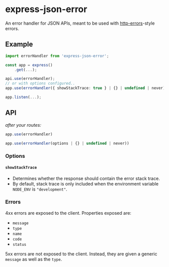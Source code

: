 
# express-json-error

An error handler for JSON APIs, meant to be used with [http-errors](https://github.com/jshttp/http-errors)-style errors.

## Example

```ts
import errorHandler from 'express-json-error';

const app = express()
	.get(...);

api.use(errorHandler);
// or with options configured..
app.use(errorHandler({ showStackTrace: true } | {} | undefined | never));

app.listen(...);
```

## API

_after your routes:_

```ts
app.use(errorHandler)
```

```ts
app.use(errorHandler(options | {} | undefined | never))
```

### Options

#### `showStackTrace` 
* Determines whether the response should contain the error stack trace.
* By default, stack trace is only included when the environment variable `NODE_ENV` is `"development"`.

### Errors

4xx errors are exposed to the client.
Properties exposed are:

- `message`
- `type`
- `name`
- `code`
- `status`

5xx errors are not exposed to the client.
Instead, they are given a generic `message` as well as the `type`.
